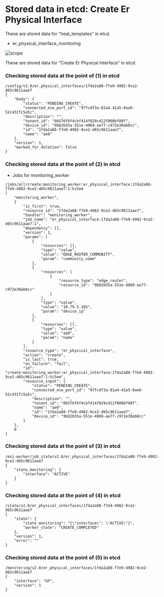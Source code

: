 # Stored data in etcd: Create Er Physical Interface

These are stored data for "heat_templates" in etcd.

* er_physical_interface_monitoring

![scope](../../images/esi_interface.010.png)

These are stored data for "Create Er Physical Interface" in etcd.

### Checking stored data at the point of (1) in etcd

```
/config/v2.0/er_physical_interfaces/1fda2a88-f7e9-4982-9ce2-d65c9611aae7
{
    "body": {
        "status": "PENDING_CREATE", 
        "connected_ese_port_id": "97fcdf3a-81a4-41a5-8ae6-52c431fc5a5c", 
        "description": "", 
        "tenant_id": "0b576f6f4cbf414f829cd12f008bf08f", 
        "device_id": "9b82b55a-551e-4069-ae77-c972e30ab0cc", 
        "id": "1fda2a88-f7e9-4982-9ce2-d65c9611aae7", 
        "name": "ae0"
    }, 
    "version": 1, 
    "marked_for_deletion": false
}
```

### Checking stored data at the point of (2) in etcd

* Jobs for monitoring_worker
```
/jobs/all/create:monitoring_worker:er_physical_interface:1fda2a88-f7e9-4982-9ce2-d65c9611aae7:1:hi5em
[
    "monitoring_worker", 
    {
        "is_first": true, 
        "resource_id": "1fda2a88-f7e9-4982-9ce2-d65c9611aae7", 
        "handler": "monitoring_worker", 
        "job_name": "er_physical_interface:1fda2a88-f7e9-4982-9ce2-d65c9611aae7:1", 
        "dependency": [], 
        "version": 1, 
        "params": [
            {
                "resources": [], 
                "type": "value", 
                "value": "EDGE_ROUTER_COMMUNITY", 
                "param": "community_name"
            }, 
            {
                "resources": [
                    {
                        "resource_type": "edge_router", 
                        "resource_id": "9b82b55a-551e-4069-ae77-c972e30ab0cc"
                    }
                ], 
                "type": "value", 
                "value": "10.79.5.185", 
                "param": "device_ip"
            }, 
            {
                "resources": [], 
                "type": "value", 
                "value": "ae0", 
                "param": "name"
            }
        ], 
        "resource_type": "er_physical_interface", 
        "action": "create", 
        "is_last": true, 
        "on_failure": "fail", 
        "id": "create:monitoring_worker:er_physical_interface:1fda2a88-f7e9-4982-9ce2-d65c9611aae7:1:hi5em", 
        "resource_input": {
            "status": "PENDING_CREATE", 
            "connected_ese_port_id": "97fcdf3a-81a4-41a5-8ae6-52c431fc5a5c", 
            "description": "", 
            "tenant_id": "0b576f6f4cbf414f829cd12f008bf08f", 
            "name": "ae0", 
            "id": "1fda2a88-f7e9-4982-9ce2-d65c9611aae7", 
            "device_id": "9b82b55a-551e-4069-ae77-c972e30ab0cc"
        }
    }, 
    0
]
```

### Checking stored data at the point of (3) in etcd

```
/esi-worker/job_state/v2.0/er_physical_interfaces/1fda2a88-f7e9-4982-9ce2-d65c9611aae7
{
    "state_monitoring": {
        "interface": "ACTIVE"
    }
}
```

### Checking stored data at the point of (4) in etcd

```
/state/v2.0/er_physical_interfaces/1fda2a88-f7e9-4982-9ce2-d65c9611aae7
{
    "state": {
        "state_monitoring": "{\"interface\": \"ACTIVE\"}", 
        "worker_state": "CREATE_COMPLETED"
    }, 
    "version": 1, 
    "error": ""
}
```

### Checking stored data at the point of (5) in etcd

```
/monitoring/v2.0/er_physical_interfaces/1fda2a88-f7e9-4982-9ce2-d65c9611aae7
{
    "interface": "UP", 
    "version": 1
}
```
